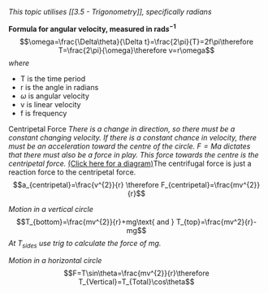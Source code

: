 *This topic utilises [[3.5 - Trigonometry]], specifically radians*

**Formula for angular velocity, measured in $\text{rad}s^{-1}$**$$\omega=\frac{\Delta\theta}{\Delta t}=\frac{2\pi}{T}=2f\pi\therefore T=\frac{2\pi}{\omega}\therefore v=r\omega$$*where*
- T is the time period
- r is the angle in radians
- $\omega$ is angular velocity
- v is linear velocity
- f is frequency

Centripetal Force
*There is a change in direction, so there must be a constant changing velocity. If there is a constant chance in velocity, there must be an acceleration toward the centre of the circle. $F=Ma$ dictates that there must also be a force in play. This force towards the centre is the centripetal force.* [(Click here for a diagram)](https://xmphysics.com/wp-content/uploads/2023/01/image-109.png)The centrifugal force is just a reaction force to the centripetal force.
$$a_{centripetal}=\frac{v^{2}}{r} \therefore F_{centripetal}=\frac{mv^{2}}{r}$$

*Motion in a vertical circle*
$$T_{bottom}=\frac{mv^{2}}{r}+mg\text{ and } T_{top}=\frac{mv^2}{r}-mg$$
*At $T_{sides}$ use trig to calculate the force of mg.*

*Motion in a horizontal circle*
$$F=T\sin\theta=\frac{mv^{2}}{r}\therefore T_{Vertical}=T_{Total}\cos\theta$$
